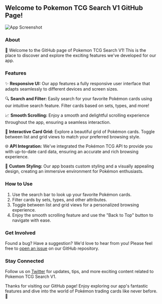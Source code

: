 ## Welcome to Pokemon TCG Search V1 GitHub Page!

![App Screenshot](https://github.com/naduncalcey/pokemon-tcg-app/blob/main/src/assets/screenshots/screenshot.png) <!-- Replace with an actual screenshot of your app -->

### About

🚀 Welcome to the GitHub page of Pokemon TCG Search V1! This is the place to discover and explore the exciting features we've developed for our app.

### Features

✨ **Responsive UI:** Our app features a fully responsive user interface that adapts seamlessly to different devices and screen sizes.

🔍 **Search and Filter:** Easily search for your favorite Pokémon cards using our intuitive search feature. Filter cards based on sets, types, and more!

📈 **Smooth Scrolling:** Enjoy a smooth and delightful scrolling experience throughout the app, ensuring a seamless interaction.

🎉 **Interactive Card Grid:** Explore a beautiful grid of Pokémon cards. Toggle between list and grid views to match your preferred browsing style.

🌐 **API Integration:** We've integrated the Pokémon TCG API to provide you with up-to-date card data, ensuring an accurate and rich browsing experience.

🎨 **Custom Styling:** Our app boasts custom styling and a visually appealing design, creating an immersive environment for Pokémon enthusiasts.

### How to Use

1. Use the search bar to look up your favorite Pokémon cards.
2. Filter cards by sets, types, and other attributes.
3. Toggle between list and grid views for a personalized browsing experience.
4. Enjoy the smooth scrolling feature and use the "Back to Top" button to navigate with ease.

### Get Involved

Found a bug? Have a suggestion? We'd love to hear from you! Please feel free to [open an issue](https://github.com/your-username/your-app-name/issues) on our GitHub repository.

### Stay Connected

Follow us on [Twitter](https://twitter.com/your-twitter) for updates, tips, and more exciting content related to Pokemon TCG Search V1.

Thanks for visiting our GitHub page! Enjoy exploring our app's fantastic features and dive into the world of Pokémon trading cards like never before. 🌟
